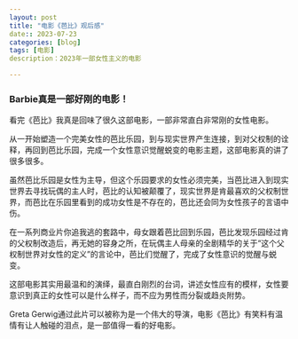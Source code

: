 ```yaml
---
layout: post
title: "电影《芭比》观后感"
date:: 2023-07-23
categories: [blog]
tags: [电影]
description：2023年一部女性主义的电影

---
```

### Barbie真是一部好刚的电影！

看完《芭比》我真是回味了很久这部电影，一部非常直白非常刚的女性电影。

从一开始塑造一个完美女性的芭比乐园，到与现实世界产生连接，到对父权制的诠释，再回到芭比乐园，完成一个女性意识觉醒蜕变的电影主题，这部电影真的讲了很多很多。

虽然芭比乐园是女性为主导，但这个乐园要求的女性必须完美，当芭比进入到现实世界去寻找玩偶的主人时，芭比的认知被颠覆了，现实世界是肯最喜欢的父权制世界，而芭比在乐园里看到的成功女性是不存在的，芭比还会同为女性孩子的言语中伤。

在一系列商业片你追我逃的套路中，母女跟着芭比回到乐园，芭比发现乐园经过肯的父权制改造后，再无她的容身之所，在玩偶主人母亲的全剧精华的关于“这个父权制世界对女性的定义”的言论中，芭比们觉醒了，完成了女性意识的觉醒与蜕变。

这部电影其实用最温和的演绎，最直白刚烈的台词，讲述女性应有的模样，女性要意识到真正的女性可以是什么样子，而不应为男性而分裂或趋炎附势。

Greta Gerwig通过此片可以被称为是一个伟大的导演，电影《芭比》有笑料有温情有让人触碰的泪点，是一部值得一看的好电影。